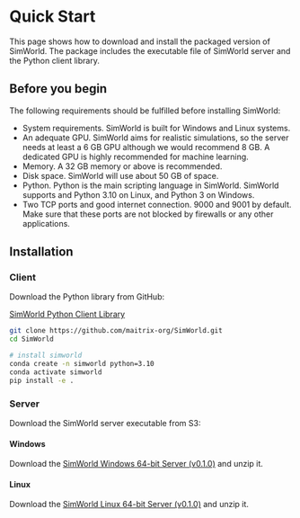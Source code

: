 # Quick Start

This page shows how to download and install the packaged version of SimWorld. The package includes the executable file of SimWorld server and the Python client library.

## Before you begin
The following requirements should be fulfilled before installing SimWorld:

+ System requirements. SimWorld is built for Windows and Linux systems.
+ An adequate GPU. SimWorld aims for realistic simulations, so the server needs at least a 6 GB GPU although we would recommend 8 GB. A dedicated GPU is highly recommended for machine learning.
+ Memory. A 32 GB memory or above is recommended.
+ Disk space. SimWorld will use about 50 GB of space.
+ Python. Python is the main scripting language in SimWorld. SimWorld supports and Python 3.10 on Linux, and Python 3 on Windows.
+ Two TCP ports and good internet connection. 9000 and 9001 by default. Make sure that these ports are not blocked by firewalls or any other applications.

## Installation
### Client
Download the Python library from GitHub:

[SimWorld Python Client Library](https://github.com/maitrix-org/SimWorld)

```bash
git clone https://github.com/maitrix-org/SimWorld.git
cd SimWorld

# install simworld
conda create -n simworld python=3.10
conda activate simworld
pip install -e .
```


### Server
Download the SimWorld server executable from S3:

#### Windows

Download the [SimWorld Windows 64-bit Server (v0.1.0)](https://simworld-release.s3.us-east-1.amazonaws.com/SimWorld-Win64-v0_1_0-Foundation.zip) and unzip it.

#### Linux

Download the [SimWorld Linux 64-bit Server (v0.1.0)](https://simworld-release.s3.us-east-1.amazonaws.com/SimWorld-Linux64-v0_1_0-Foundation.zip) and unzip it.
